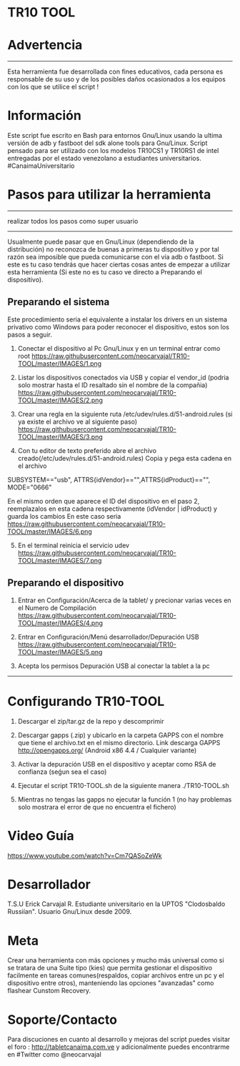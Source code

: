 # TR10 TOOL 

# Advertencia
_____________
Esta herramienta fue desarrollada con fines educativos, cada persona es responsable de su uso y de los posibles daños ocasionados a los equipos con los que se utilice el script !

# Información
Este script fue escrito en Bash para entornos Gnu/Linux usando la ultima versión de adb y fastboot del sdk alone tools para Gnu/Linux. Script pensado para ser utilizado con los modelos TR10CS1 y TR10RS1 de intel entregadas por el estado venezolano a estudiantes universitarios. #CanaimaUniversitario

# Pasos para utilizar la herramienta
- - - - - - - - - - - - - - - - - - - - - - - - -
realizar todos los pasos como super usuario
- - - - - - - - - - - - - - - - - - - - - - - - -
Usualmente puede pasar que en Gnu/Linux (dependiendo de la distribución) no reconozca de buenas a primeras tu dispositivo y por tal razón sea imposible que pueda comunicarse con el vía adb o fastboot. Si este es tu caso tendrás que hacer ciertas cosas antes de empezar a utilizar esta herramienta (Si este no es tu caso ve directo a Preparando el dispositivo).

## Preparando el sistema
Este procedimiento seria el equivalente a instalar los drivers en un sistema privativo como Windows para poder reconocer el dispositivo, estos son los pasos a seguir.

1.  Conectar el dispositivo al Pc Gnu/Linux y en un terminal entrar como root
		https://raw.githubusercontent.com/neocarvajal/TR10-TOOL/master/IMAGES/1.png

2.  Listar los dispositivos conectados via USB y copiar el vendor_id 
  		(podria solo mostrar hasta el ID resaltado sin el nombre de la compañia)
		https://raw.githubusercontent.com/neocarvajal/TR10-TOOL/master/IMAGES/2.png

3.  Crear una regla en la siguiente ruta /etc/udev/rules.d/51-android.rules
	    (si ya existe el archivo ve al siguiente paso)
		https://raw.githubusercontent.com/neocarvajal/TR10-TOOL/master/IMAGES/3.png

4.  Con tu editor de texto preferido abre el archivo creado(/etc/udev/rules.d/51-android.rules)
Copia y pega esta cadena en el archivo

SUBSYSTEM=="usb", ATTRS{idVendor}=="",ATTRS{idProduct}=="", MODE="0666"

En el mismo orden que aparece el ID del dispositivo en el paso 2, 
reemplazalos en esta cadena respectivamente (idVendor | idProduct) y guarda los cambios
En este caso seria
https://raw.githubusercontent.com/neocarvajal/TR10-TOOL/master/IMAGES/6.png

5.  En el terminal reinicia el servicio udev 
https://raw.githubusercontent.com/neocarvajal/TR10-TOOL/master/IMAGES/7.png

## Preparando el dispositivo
1.  Entrar en Configuración/Acerca de la tablet/ y precionar varias veces en el Numero de Compilación
https://raw.githubusercontent.com/neocarvajal/TR10-TOOL/master/IMAGES/4.png

2.  Entrar en Configuración/Menú desarrollador/Depuración USB
https://raw.githubusercontent.com/neocarvajal/TR10-TOOL/master/IMAGES/5.png

3.  Acepta los permisos Depuración USB al conectar la tablet a la pc
-----------------------------------------------------------------------------------------------

# Configurando TR10-TOOL
1.  Descargar el zip/tar.gz de la repo y descomprimir

2.  Descargar gapps (.zip) y ubicarlo en la carpeta GAPPS con el nombre que tiene el archivo.txt
 en el mismo directorio. Link descarga GAPPS http://opengapps.org/ (Android x86 4.4 / Cualquier variante)

3.  Activar la depuración USB en el dispositivo y aceptar como RSA de confianza (seǵun sea el caso)

4.  Ejecutar el script TR10-TOOL.sh de la siguiente manera  ./TR10-TOOL.sh

5.  Mientras no tengas las gapps no ejecutar la función 1 (no hay problemas solo mostrara 
	el error de que no encuentra el fichero)

# Video Guía
https://www.youtube.com/watch?v=Cm7QASoZeWk

# Desarrollador
T.S.U Erick Carvajal R. Estudiante universitario en la UPTOS "Clodosbaldo Russiían". Usuario Gnu/Linux desde 2009.

# Meta
Crear una herramienta con más opciones y mucho más universal como si se tratara de una Suite tipo (kies) que permita gestionar el dispositivo facilmente en tareas comunes(respaldos, copiar archivos entre un pc y el dispositivo entre otros), manteniendo las opciones "avanzadas" como flashear Cunstom Recovery.

# Soporte/Contacto
Para discuciones en cuanto al desarrollo y mejoras del script puedes visitar el foro : http://tabletcanaima.com.ve y adicionalmente puedes encontrarme en #Twitter como @neocarvajal

